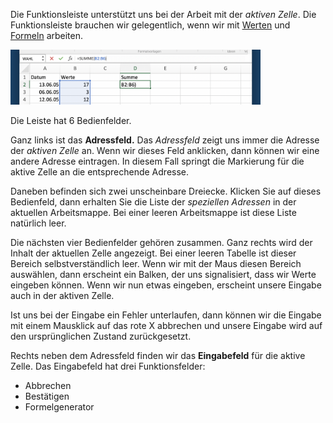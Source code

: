 Die Funktionsleiste unterstützt uns bei der Arbeit mit der *aktiven Zelle*. Die Funktionsleiste brauchen wir gelegentlich, wenn wir mit [Werten](https://moodle.zhaw.ch/mod/page/view.php?id=635076) und [Formeln](https://moodle.zhaw.ch/mod/page/view.php?id=172461) arbeiten.

<a href="https://github.com/dxiai/actup-excel-basics/raw/main/images/excel_funktionsleiste.png?raw=true"><img alt="Die Excel Funktionsleiste" src="https://github.com/dxiai/actup-excel-basics/raw/main/images/excel_funktionsleiste.png?raw=true" width="400" height="87.58" /></a>

Die Leiste hat 6 Bedienfelder.

Ganz links ist das **Adressfeld.** Das *Adressfeld* zeigt uns immer die Adresse der *aktiven Zelle* an. Wenn wir dieses Feld anklicken, dann können wir eine andere Adresse eintragen. In diesem Fall springt die Markierung für die aktive Zelle an die entsprechende Adresse.

Daneben befinden sich zwei unscheinbare Dreiecke. Klicken Sie auf dieses Bedienfeld, dann erhalten Sie die Liste der *speziellen Adressen* in der aktuellen Arbeitsmappe. Bei einer leeren Arbeitsmappe ist diese Liste natürlich leer.

Die nächsten vier Bedienfelder gehören zusammen. Ganz rechts wird der Inhalt der aktuellen Zelle angezeigt. Bei einer leeren Tabelle ist dieser Bereich selbstverständlich leer. Wenn wir mit der Maus diesen Bereich auswählen, dann erscheint ein Balken, der uns signalisiert, dass wir Werte eingeben können. Wenn wir nun etwas eingeben, erscheint unsere Eingabe auch in der aktiven Zelle.

Ist uns bei der Eingabe ein Fehler unterlaufen, dann können wir die Eingabe mit einem Mausklick auf das rote X abbrechen und unsere Eingabe wird auf den ursprünglichen Zustand zurückgesetzt.

Rechts neben dem Adressfeld finden wir das **Eingabefeld** für die aktive Zelle. Das Eingabefeld hat drei Funktionsfelder:

- Abbrechen 
- Bestätigen 
- Formelgenerator